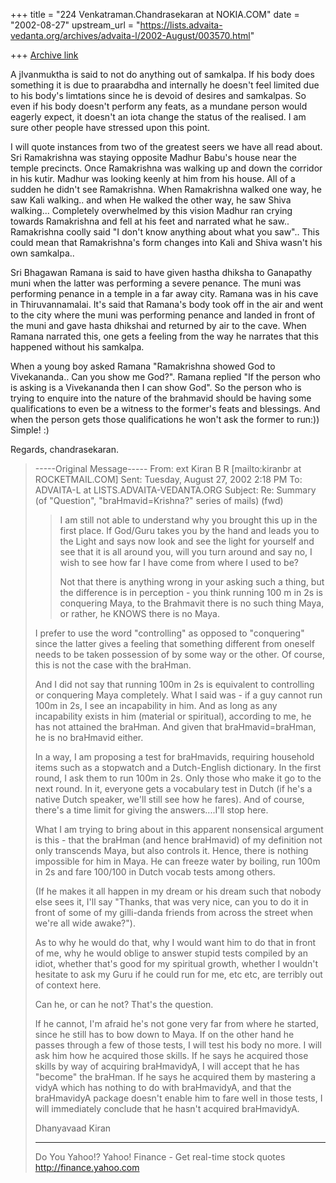 +++
title = "224 Venkatraman.Chandrasekaran at NOKIA.COM"
date = "2002-08-27"
upstream_url = "https://lists.advaita-vedanta.org/archives/advaita-l/2002-August/003570.html"

+++
[Archive link](https://lists.advaita-vedanta.org/archives/advaita-l/2002-August/003570.html)

A jIvanmuktha is said to not do anything out of samkalpa.
If his body does something it is due to praarabdha and 
internally he doesn't feel limited due to his body's 
limtations since he is devoid of desires and samkalpas.
So even if his body doesn't perform any feats, as a mundane
person would eagerly expect, it doesn't an iota change
the status of the realised. I am sure other people have
stressed upon this point.

I will quote instances from two of the greatest seers we
have all read about.
Sri Ramakrishna was staying opposite Madhur Babu's house
near the temple precincts. Once Ramakrishna was walking
up and down the corridor in his kutir. Madhur was looking
keenly at him from his house. All of a sudden he didn't
see Ramakrishna. When Ramakrishna walked one way, he saw
Kali walking.. and when He walked the other way, he saw
Shiva walking... Completely overwhelmed by this vision 
Madhur ran crying towards Ramakrishna and fell at his feet
and narrated what he saw.. Ramakrishna coolly said "I don't
know anything about what you saw".. This could mean that
Ramakrishna's form changes into Kali and Shiva wasn't his
own samkalpa..

Sri Bhagawan Ramana is said to have given hastha dhiksha
to Ganapathy muni when the latter was performing a severe
penance. The muni was performing penance in a temple in a
far away city. Ramana was in his cave in Thiruvannamalai.
It's said that Ramana's body took off in the air and went
to the city where the muni was performing penance and 
landed in front of the muni and gave hasta dhikshai and
returned by air to the cave. When Ramana narrated this, one
gets a feeling from the way he narrates that this happened
without his samkalpa.

When a young boy asked Ramana "Ramakrishna showed God to
Vivekananda.. Can you show me God?". Ramana replied "If
the person who is asking is a Vivekananda then I can show
God".
So the person who is trying to enquire into the nature of
the brahmavid should be having some qualifications to even
be a witness to the former's feats and blessings. And when
the person gets those qualifications he won't ask the former 
to run:)) Simple! :)

Regards,
chandrasekaran.


> -----Original Message-----
> From: ext Kiran B R [mailto:kiranbr at ROCKETMAIL.COM]
> Sent: Tuesday, August 27, 2002 2:18 PM
> To: ADVAITA-L at LISTS.ADVAITA-VEDANTA.ORG
> Subject: Re: Summary (of "Question", "braHmavid=Krishna?" series of
> mails) (fwd)
> 
> 
> > I am still not able to understand why you brought
> > this up in the first
> > place. If God/Guru takes you by the hand and leads
> > you to the Light and
> > says now look and see the light for yourself and see
> > that it is all around
> > you, will you turn around and say no, I wish to see
> > how far I have come
> > from where I used to be?
> >
> > Not that there is anything wrong in your asking such
> > a thing, but the
> > difference is in perception - you think running 100
> > m in 2s is conquering
> > Maya, to the Brahmavit there is no such thing Maya,
> > or rather, he KNOWS
> > there is no Maya.
> 
> I prefer to use the word "controlling" as opposed to
> "conquering" since the latter gives a feeling that
> something different from oneself needs to be taken
> possession of by some way or the other. Of course,
> this is not the case with the braHman.
> 
> And I did not say that running 100m in 2s is
> equivalent to controlling or conquering Maya
> completely. What I said was - if a guy cannot run 100m
> in 2s, I see an incapability in him. And as long as
> any incapability exists in him (material or
> spiritual), according to me, he has not attained the
> braHman. And given that braHmavid=braHman, he is no
> braHmavid either.
> 
> In a way, I am proposing a test for braHmavids,
> requiring household items such as a stopwatch and a
> Dutch-English dictionary. In the first round, I ask
> them to run 100m in 2s. Only those who make it go to
> the next round. In it, everyone gets a vocabulary test
> in Dutch (if he's a native Dutch speaker, we'll still
> see how he fares). And of course, there's a time limit
> for giving the answers....I'll stop here.
> 
> What I am trying to bring about in this apparent
> nonsensical argument is this - that the braHman (and
> hence braHmavid) of my definition not only transcends
> Maya, but also controls it. Hence, there is nothing
> impossible for him in Maya. He can freeze water by
> boiling, run 100m in 2s and fare 100/100 in Dutch
> vocab tests among others.
> 
> (If he makes it all happen in my dream or his dream
> such that nobody else sees it, I'll say "Thanks, that
> was very nice, can you to do it in front of some of my
> gilli-danda friends from across the street when we're
> all wide awake?").
> 
> As to why he would do that, why I would want him to do
> that in front of me, why he would oblige to answer
> stupid tests compiled by an idiot, whether that's good
> for my spiritual growth, whether I wouldn't hesitate
> to ask my Guru if he could run for me, etc etc, are
> terribly out of context here.
> 
> Can he, or can he not? That's the question.
> 
> If he cannot, I'm afraid he's not gone very far from
> where he started, since he still has to bow down to
> Maya. If on the other hand he passes through a few of
> those tests, I will test his body no more. I will ask
> him how he acquired those skills. If he says he
> acquired those skills by way of acquiring braHmavidyA,
> I will accept that he has "become" the braHman. If he
> says he acquired them by mastering a vidyA which has
> nothing to do with braHmavidyA, and that the
> braHmavidyA package doesn't enable him to fare well in
> those tests, I will immediately conclude that he
> hasn't acquired braHmavidyA.
> 
> Dhanyavaad
> Kiran
> 
> __________________________________________________
> Do You Yahoo!?
> Yahoo! Finance - Get real-time stock quotes
> http://finance.yahoo.com
> 

